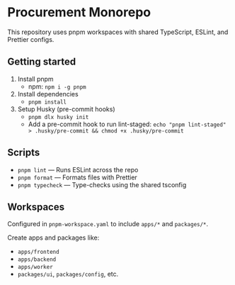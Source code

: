 # Procurement Monorepo

This repository uses pnpm workspaces with shared TypeScript, ESLint, and Prettier configs.

## Getting started

1. Install pnpm
   - npm: `npm i -g pnpm`
2. Install dependencies
   - `pnpm install`
3. Setup Husky (pre-commit hooks)
   - `pnpm dlx husky init`
   - Add a pre-commit hook to run lint-staged: `echo "pnpm lint-staged" > .husky/pre-commit && chmod +x .husky/pre-commit`

## Scripts

- `pnpm lint` — Runs ESLint across the repo
- `pnpm format` — Formats files with Prettier
- `pnpm typecheck` — Type-checks using the shared tsconfig

## Workspaces

Configured in `pnpm-workspace.yaml` to include `apps/*` and `packages/*`.

Create apps and packages like:

- `apps/frontend`
- `apps/backend`
- `apps/worker`
- `packages/ui`, `packages/config`, etc.

